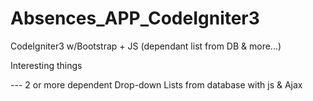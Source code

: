 # Absences_APP_CodeIgniter3
CodeIgniter3 w/Bootstrap + JS (dependant list from DB &amp; more...)

Interesting things

--- 2 or more dependent Drop-down Lists from database with js & Ajax 


